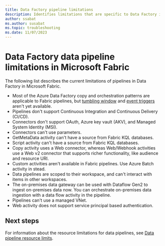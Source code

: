 ```yaml
---
title: Data Factory pipeline limitations
description: Identifies limitations that are specific to Data Factory in Microsoft Fabric pipeline features. 
author: ssabat
ms.author: susabat
ms.topic: troubleshooting    
ms.date: 11/07/2023
---
```


# Data Factory data pipeline limitations in Microsoft Fabric

The following list describes the current limitations of pipelines in Data Factory in Microsoft Fabric.

- Most of the Azure Data Factory copy and orchestration patterns are applicable to Fabric pipelines, but [tumbling window](/azure/data-factory/how-to-create-tumbling-window-trigger) and [event triggers](/azure/data-factory/how-to-create-custom-event-trigger) aren't yet available.
- Pipelines don't support Continuous Integration and Continuous Delivery (CI/CD).
- Connectors don't support OAuth, Azure key vault (AKV), and Managed System Identity (MSI).
- Connectors can't use parameters.
- GetMetaData activity can't have a source from Fabric KQL databases.
- Script activity can't have a source from Fabric KQL databases.
- Copy activity uses a Web connector, whereas Web/Webhook activities use a Web v2 connector that supports richer functionality, like audience and resource URI.
- Custom activities aren't available in Fabric pipelines. Use Azure Batch activity in stead.
- Data pipelines are scoped to their workspace, and can't interact with items in other workspaces.
- The on-premises data gateway can be used with Dataflow Gen2 to ingest on-premises data now. You can orchestrate on-premises data ingestion with a data flow activity in the pipeline.
- Pipelines can't use a managed VNet.
- Web activity does not support service principal based authentication.

## Next steps

For information about the resource limitations for data pipelines, see [Data pipeline resource limits](pipeline-resource-limits.md).
